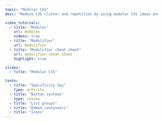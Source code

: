 ```yaml
---
topic: "Modular CSS"
desc: "Reduce CSS clutter and repetition by using modular CSS ideas and pre-built components."

video_tutorials:
  - title: "Modules"
    url: modules
    videos: true
  - title: "Modulifier"
    url: modulifier
  - title: "Modulifier cheat sheet"
    url: modulifier-cheat-sheet
    highlight: true

slides:
  - title: "Modular CSS"

tasks:
  - title: "Specificity Spy"
    type: activity
  - title: "Button systems"
    type: lesson
  - title: "List groups"
  - title: "Embed containers"
  - title: "Icons"
---
```

